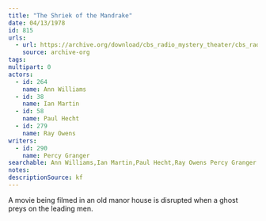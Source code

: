 ```yaml
---
title: "The Shriek of the Mandrake"
date: 04/13/1978
id: 815
urls: 
  - url: https://archive.org/download/cbs_radio_mystery_theater/cbs_radio_mystery_theater-0801-0850.zip/cbs_radio_mystery_theater-0801-0850%2Fcbsrmt_0815_the_shriek_of_the_mandrake.mp3
    source: archive-org
tags: 
multipart: 0
actors:  
  - id: 264
    name: Ann Williams  
  - id: 38
    name: Ian Martin  
  - id: 58
    name: Paul Hecht  
  - id: 279
    name: Ray Owens
writers:  
  - id: 290
    name: Percy Granger
searchable: Ann Williams,Ian Martin,Paul Hecht,Ray Owens Percy Granger
notes: 
descriptionSource: kf
---
```

A movie being filmed in an old manor house is disrupted when a ghost preys on the leading men.